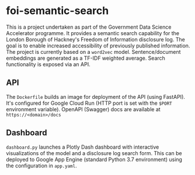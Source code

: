 # foi-semantic-search

This is a project undertaken as part of the Government Data Science Accelerator programme. It provides a semantic search capability for the London Borough of Hackney's Freedom of Information disclosure log. The goal is to enable increased accessibility of previously published information. The project is currently based on a `word2vec` model. Sentence/document embeddings are generated as a TF-IDF weighted average. Search functionality is exposed via an API.

## API

The `Dockerfile` builds an image for deployment of the API (using FastAPI). It's configured for Google Cloud Run (HTTP port is set with the `$PORT` environment variable). OpenAPI (Swagger) docs are available at `https://<domain>/docs`

## Dashboard
`dashboard.py` launches a Plotly Dash dashboard with interactive visualizations of the model and a disclosure log search form. This can be deployed to Google App Engine (standard Python 3.7 environment) using the configuration in `app.yaml`.
